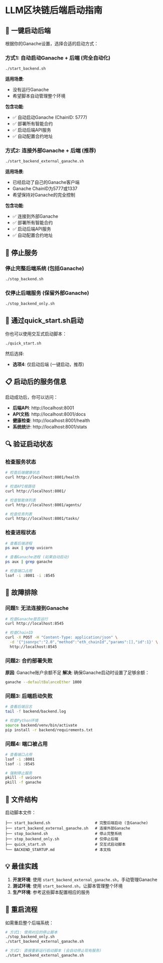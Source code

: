 # LLM区块链后端启动指南

## 🚀 一键启动后端

根据你的Ganache设置，选择合适的启动方式：

### 方式1: 自动启动Ganache + 后端 (完全自动化)
```bash
./start_backend.sh
```
**适用场景**: 
- 没有运行Ganache
- 希望脚本自动管理整个环境

**包含功能**:
- ✅ 自动启动Ganache (ChainID: 5777)
- ✅ 部署所有智能合约
- ✅ 启动后端API服务
- ✅ 自动配置合约地址

### 方式2: 连接外部Ganache + 后端 (推荐)
```bash
./start_backend_external_ganache.sh
```
**适用场景**:
- 已经启动了自己的Ganache客户端
- Ganache ChainID为5777或1337
- 希望保持对Ganache的完全控制

**包含功能**:
- ✅ 连接到外部Ganache
- ✅ 部署所有智能合约
- ✅ 启动后端API服务
- ✅ 自动配置合约地址

## 🛑 停止服务

### 停止完整后端系统 (包括Ganache)
```bash
./stop_backend.sh
```

### 仅停止后端服务 (保留外部Ganache)
```bash
./stop_backend_only.sh
```

## 🔧 通过quick_start.sh启动

你也可以使用交互式启动脚本：
```bash
./quick_start.sh
```
然后选择:
- **选项4**: 仅启动后端 (一键启动，推荐)

## 📋 启动后的服务信息

启动成功后，你可以访问：

- **后端API**: http://localhost:8001
- **API文档**: http://localhost:8001/docs
- **健康检查**: http://localhost:8001/health
- **系统统计**: http://localhost:8001/stats

## 🔍 验证启动状态

### 检查服务状态
```bash
# 检查后端健康状态
curl http://localhost:8001/health

# 检查API根路径
curl http://localhost:8001/

# 检查智能体列表
curl http://localhost:8001/agents/

# 检查任务列表
curl http://localhost:8001/tasks/
```

### 检查进程状态
```bash
# 查看后端进程
ps aux | grep uvicorn

# 查看Ganache进程 (如果自动启动)
ps aux | grep ganache

# 检查端口占用
lsof -i :8001 -i :8545
```

## 🚨 故障排除

### 问题1: 无法连接到Ganache
```bash
# 检查Ganache是否运行
curl http://localhost:8545

# 检查ChainID
curl -X POST -H "Content-Type: application/json" \
  -d '{"jsonrpc":"2.0","method":"eth_chainId","params":[],"id":1}' \
  http://localhost:8545
```

### 问题2: 合约部署失败
**原因**: Ganache账户余额不足
**解决**: 确保Ganache启动时设置了足够余额：
```bash
ganache --defaultBalanceEther 1000
```

### 问题3: 后端启动失败
```bash
# 查看后端日志
tail -f backend/backend.log

# 检查Python环境
source backend/venv/bin/activate
pip install -r backend/requirements.txt
```

### 问题4: 端口被占用
```bash
# 查看端口占用
lsof -i :8001
lsof -i :8545

# 强制停止服务
pkill -f uvicorn
pkill -f ganache
```

## 📁 文件结构

启动脚本文件：
```
├── start_backend.sh                    # 完整后端启动 (含Ganache)
├── start_backend_external_ganache.sh   # 连接外部Ganache
├── stop_backend.sh                     # 停止完整系统
├── stop_backend_only.sh                # 仅停止后端
├── quick_start.sh                      # 交互式启动脚本
└── BACKEND_STARTUP.md                  # 本文档
```

## 💡 最佳实践

1. **开发环境**: 使用 `start_backend_external_ganache.sh`，手动管理Ganache
2. **测试环境**: 使用 `start_backend.sh`，让脚本管理整个环境
3. **生产环境**: 参考这些脚本配置相应的服务

## 🔄 重启流程

如需重启整个后端系统：
```bash
# 方式1: 使用对应的停止脚本
./stop_backend_only.sh
./start_backend_external_ganache.sh

# 方式2: 直接重新运行启动脚本 (会自动停止现有服务)
./start_backend_external_ganache.sh
```